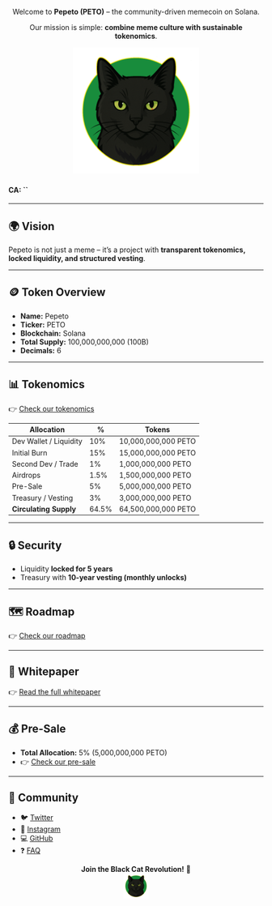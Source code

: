 <div align="center">

<p style="text-align:center;">Welcome to <b>Pepeto (PETO)</b> – the community-driven memecoin on Solana. 

Our mission is simple: <b>combine meme culture with sustainable tokenomics</b>.</p>  

<img src="assets/logo.png" width="250">

</div>

#### CA: ``

---

## 🌍 Vision
Pepeto is not just a meme – it’s a project with **transparent tokenomics, locked liquidity, and structured vesting**.  

---

## 🪙 Token Overview
- **Name:** Pepeto  
- **Ticker:** PETO  
- **Blockchain:** Solana  
- **Total Supply:** 100,000,000,000 (100B)  
- **Decimals:** 6  

---

## 📊 Tokenomics
👉 [Check our tokenomics](tokenomics.md)

| Allocation              | %    | Tokens              |
|--------------------------|------|---------------------|
| Dev Wallet / Liquidity   | 10%  | 10,000,000,000 PETO |
| Initial Burn             | 15%  | 15,000,000,000 PETO |
| Second Dev / Trade       | 1%   | 1,000,000,000 PETO  |
| Airdrops                 | 1.5% | 1,500,000,000 PETO  |
| Pre-Sale                 | 5%   | 5,000,000,000 PETO  |
| Treasury / Vesting       | 3%   | 3,000,000,000 PETO  |
| **Circulating Supply**   | 64.5%| 64,500,000,000 PETO |

---

## 🔒 Security
- Liquidity **locked for 5 years**  
- Treasury with **10-year vesting (monthly unlocks)**  

---

## 🗺 Roadmap
👉 [Check our roadmap](roadmap.md)

---

## 📄 Whitepaper
👉 [Read the full whitepaper](whitepaper.md)

---

## 💰 Pre-Sale
- **Total Allocation:** 5% (5,000,000,000 PETO)
- 👉 [Check our pre-sale](presale.md)

---

## 📢 Community
- 🐦 [Twitter](https://x.com/PepetoAltCoin)  
- 📸 [Instagram](https://www.instagram.com/pepetoaltcoin/)  
- 💻 [GitHub](https://github.com/pepetoaltcoin/pepetoaltcoin.github.io?tab=readme-ov-file#-pepeto-peto)
- ❓ [FAQ](faq.md)  

<div align="center">

<b>Join the Black Cat Revolution!</b> 🐾  
<img src="assets/logo.png" width="50">
</div>
